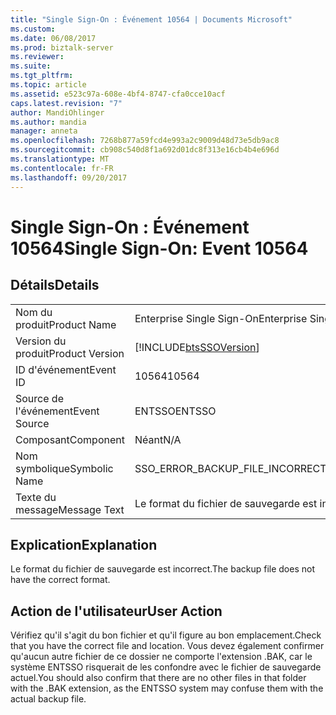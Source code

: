 ```yaml
---
title: "Single Sign-On : Événement 10564 | Documents Microsoft"
ms.custom: 
ms.date: 06/08/2017
ms.prod: biztalk-server
ms.reviewer: 
ms.suite: 
ms.tgt_pltfrm: 
ms.topic: article
ms.assetid: e523c97a-608e-4bf4-8747-cfa0cce10acf
caps.latest.revision: "7"
author: MandiOhlinger
ms.author: mandia
manager: anneta
ms.openlocfilehash: 7268b877a59fcd4e993a2c9009d48d73e5db9ac8
ms.sourcegitcommit: cb908c540d8f1a692d01dc8f313e16cb4b4e696d
ms.translationtype: MT
ms.contentlocale: fr-FR
ms.lasthandoff: 09/20/2017
---
```

# <a name="single-sign-on-event-10564"></a><span data-ttu-id="f14a9-102">Single Sign-On : Événement 10564</span><span class="sxs-lookup"><span data-stu-id="f14a9-102">Single Sign-On: Event 10564</span></span>
## <a name="details"></a><span data-ttu-id="f14a9-103">Détails</span><span class="sxs-lookup"><span data-stu-id="f14a9-103">Details</span></span>  
  
|||  
|-|-|  
|<span data-ttu-id="f14a9-104">Nom du produit</span><span class="sxs-lookup"><span data-stu-id="f14a9-104">Product Name</span></span>|<span data-ttu-id="f14a9-105">Enterprise Single Sign-On</span><span class="sxs-lookup"><span data-stu-id="f14a9-105">Enterprise Single Sign-On</span></span>|  
|<span data-ttu-id="f14a9-106">Version du produit</span><span class="sxs-lookup"><span data-stu-id="f14a9-106">Product Version</span></span>|[!INCLUDE[btsSSOVersion](../includes/btsssoversion-md.md)]|  
|<span data-ttu-id="f14a9-107">ID d'événement</span><span class="sxs-lookup"><span data-stu-id="f14a9-107">Event ID</span></span>|<span data-ttu-id="f14a9-108">10564</span><span class="sxs-lookup"><span data-stu-id="f14a9-108">10564</span></span>|  
|<span data-ttu-id="f14a9-109">Source de l'événement</span><span class="sxs-lookup"><span data-stu-id="f14a9-109">Event Source</span></span>|<span data-ttu-id="f14a9-110">ENTSSO</span><span class="sxs-lookup"><span data-stu-id="f14a9-110">ENTSSO</span></span>|  
|<span data-ttu-id="f14a9-111">Composant</span><span class="sxs-lookup"><span data-stu-id="f14a9-111">Component</span></span>|<span data-ttu-id="f14a9-112">Néant</span><span class="sxs-lookup"><span data-stu-id="f14a9-112">N/A</span></span>|  
|<span data-ttu-id="f14a9-113">Nom symbolique</span><span class="sxs-lookup"><span data-stu-id="f14a9-113">Symbolic Name</span></span>|<span data-ttu-id="f14a9-114">SSO_ERROR_BACKUP_FILE_INCORRECT_FORMAT</span><span class="sxs-lookup"><span data-stu-id="f14a9-114">SSO_ERROR_BACKUP_FILE_INCORRECT_FORMAT</span></span>|  
|<span data-ttu-id="f14a9-115">Texte du message</span><span class="sxs-lookup"><span data-stu-id="f14a9-115">Message Text</span></span>|<span data-ttu-id="f14a9-116">Le format du fichier de sauvegarde est incorrect.</span><span class="sxs-lookup"><span data-stu-id="f14a9-116">The backup file does not have the correct format.</span></span>|  
  
## <a name="explanation"></a><span data-ttu-id="f14a9-117">Explication</span><span class="sxs-lookup"><span data-stu-id="f14a9-117">Explanation</span></span>  
 <span data-ttu-id="f14a9-118">Le format du fichier de sauvegarde est incorrect.</span><span class="sxs-lookup"><span data-stu-id="f14a9-118">The backup file does not have the correct format.</span></span>  
  
## <a name="user-action"></a><span data-ttu-id="f14a9-119">Action de l'utilisateur</span><span class="sxs-lookup"><span data-stu-id="f14a9-119">User Action</span></span>  
 <span data-ttu-id="f14a9-120">Vérifiez qu'il s'agit du bon fichier et qu'il figure au bon emplacement.</span><span class="sxs-lookup"><span data-stu-id="f14a9-120">Check that you have the correct file and location.</span></span> <span data-ttu-id="f14a9-121">Vous devez également confirmer qu'aucun autre fichier de ce dossier ne comporte l'extension .BAK, car le système ENTSSO risquerait de les confondre avec le fichier de sauvegarde actuel.</span><span class="sxs-lookup"><span data-stu-id="f14a9-121">You should also confirm that there are no other files in that folder with the .BAK extension, as the ENTSSO system may confuse them with the actual backup file.</span></span>